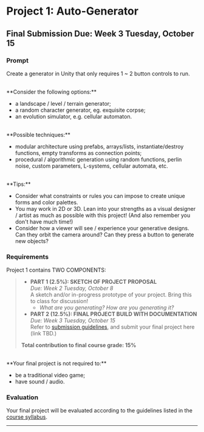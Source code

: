 # Project 1: Auto-Generator

Final Submission Due: Week 3 Tuesday, October 15
---

### Prompt

Create a generator in Unity that only requires 1 ~ 2 button controls to run. 

</br>
**Consider the following options:**

* a landscape / level / terrain generator;
* a random character generator, eg. exquisite corpse;
* an evolution simulator, e.g. cellular automaton.

</br>
**Possible techniques:**

* modular architecture using prefabs, arrays/lists, instantiate/destroy functions, empty transforms as connection points;
* procedural / algorithmic generation using random functions, perlin noise, custom parameters, L-systems, cellular automata, etc.

</br>
**Tips:**

* Consider what constraints or rules you can impose to create unique forms and color palettes.
* You may work in 2D or 3D. Lean into your strengths as a visual designer / artist as much as possible with this project! (And also remember you don't have much time!)
* Consider how a viewer will see / experience your generative designs. Can they orbit the camera around? Can they press a button to generate new objects?

### Requirements

Project 1 contains TWO COMPONENTS: 
> - **PART 1 (2.5%): SKETCH OF PROJECT PROPOSAL** </br>*Due: Week 2 Tuesday, October 8* </br>A sketch and/or in-progress prototype of your project. Bring this to class for discussion! </br><ul><li>*What are you generating? How are you generating it?*</li></ul>
> - **PART 2 (12.5%): FINAL PROJECT BUILD WITH DOCUMENTATION** </br>*Due: Week 3 Tuesday, October 15* </br>Refer to [submission guidelines](./how-to-submit.md), and submit your final project here (link TBD.) 
> 
> **Total contribution to final course grade: 15%**

</br>
**Your final project is not required to:** 

- be a traditional video game;
- have sound / audio.

### Evaluation

Your final project will be evaluated according to the guidelines listed in the [course syllabus](./syllabus.md/#evaluation-criteria).

---
